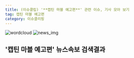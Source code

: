 ```yaml
---
title: (이슈클립) '**캡틴 마블 예고편**' 관련 이슈, 기사 모아 보기
tag: 캡틴 마블 예고편
category: 이슈클리핑
---
```

![wordcloud](https://s3.ap-northeast-2.amazonaws.com/lyrics101-wordcloud/2018-09-19-1537339845.png)
![news_img](https://user-images.githubusercontent.com/42597476/44507050-1206f400-a6e4-11e8-8d98-7ffbfebb353f.png)
## **'**캡틴 마블 예고편**'** 뉴스속보 검색결과

